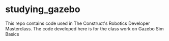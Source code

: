 # studying_gazebo
This repo contains code used in The Construct's Robotics Developer Masterclass. The code developed here is for the class work on Gazebo Sim Basics
